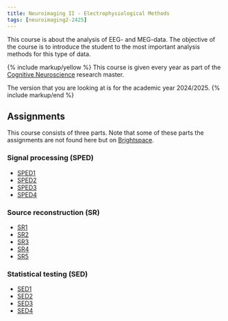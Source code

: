 ```yaml
---
title: Neuroimaging II - Electrophysiological Methods
tags: [neuroimaging2-2425]
---
```


This course is about the analysis of EEG- and MEG-data. The objective of the course is to introduce the student to the most important analysis methods for this type of data.

{% include markup/yellow %}
This course is given every year as part of the [Cognitive Neuroscience](https://www.ru.nl/en/education/masters/cognitive-neuroscience-research) research master.

The version that you are looking at is for the academic year 2024/2025.
{% include markup/end %}

## Assignments

This course consists of three parts. Note that some of these parts the assignments are not found here but on [Brightspace](https://brightspace.ru.nl/d2l/home/502448).

### Signal processing (SPED)

- [SPED1](/workshop/neuroimaging2-2425/sped1)
- [SPED2](/workshop/neuroimaging2-2425/sped2)
- [SPED3](/workshop/neuroimaging2-2425/sped3)
- [SPED4](/workshop/neuroimaging2-2425/sped4)

### Source reconstruction (SR)

- [SR1](/workshop/neuroimaging2-2425/sr1)
- [SR2](/workshop/neuroimaging2-2425/sr2)
- [SR3](/workshop/neuroimaging2-2425/sr3)
- [SR4](/workshop/neuroimaging2-2425/sr4)
- [SR5](/workshop/neuroimaging2-2425/sr5)

### Statistical testing (SED)

- [SED1](/workshop/neuroimaging2-2425/sed1)
- [SED2](/workshop/neuroimaging2-2425/sed2)
- [SED3](/workshop/neuroimaging2-2425/sed3)
- [SED4](/workshop/neuroimaging2-2425/sed4)